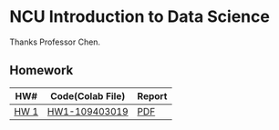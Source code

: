 # NCU Introduction to Data Science

Thanks Professor Chen.

## Homework

| HW#                                                                                                      | Code(Colab File)                           | Report                        |
| -------------------------------------------------------------------------------------------------------- | ------------------------------------------ | ----------------------------- |
| [HW 1](https://docs.google.com/document/d/1SriH19NKzQrgrw05AJDMWSxb3VDQxxuT3t38wX-xfZM/edit?usp=sharing) | [HW1-109403019](./HW1/HW1-109403019.ipynb) | [PDF](./HW1/HW-109403019.pdf) |
